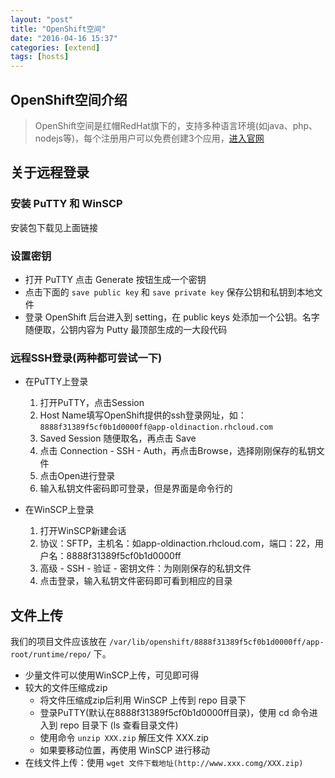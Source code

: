 ```yaml
---
layout: "post"
title: "OpenShift空间"
date: "2016-04-16 15:37"
categories: [extend]
tags: [hosts]
---
```


## OpenShift空间介绍

> OpenShift空间是红帽RedHat旗下的，支持多种语言环境(如java、php、nodejs等)，每个注册用户可以免费创建3个应用，[进入官网](https://www.openshift.com/)

## 关于远程登录

### 安装 PuTTY 和 WinSCP

安装包下载见上面链接

### 设置密钥

- 打开 PuTTY 点击 Generate 按钮生成一个密钥
- 点击下面的 `save public key` 和 `save private key` 保存公钥和私钥到本地文件
- 登录 OpenShift 后台进入到 setting，在 public keys 处添加一个公钥。名字随便取，公钥内容为 Putty 最顶部生成的一大段代码

### 远程SSH登录(两种都可尝试一下)

- 在PuTTY上登录

  1. 打开PuTTY，点击Session
  2. Host Name填写OpenShift提供的ssh登录网址，如：`8888f31389f5cf0b1d0000ff@app-oldinaction.rhcloud.com`
  3. Saved Session 随便取名，再点击 Save
  5. 点击 Connection - SSH - Auth，再点击Browse，选择刚刚保存的私钥文件
  6. 点击Open进行登录
  7. 输入私钥文件密码即可登录，但是界面是命令行的

- 在WinSCP上登录

  1. 打开WinSCP新建会话
  2. 协议：SFTP，主机名：如app-oldinaction.rhcloud.com，端口：22，用户名：8888f31389f5cf0b1d0000ff
  3. 高级 - SSH - 验证 - 密钥文件：为刚刚保存的私钥文件
  4. 点击登录，输入私钥文件密码即可看到相应的目录

## 文件上传

我们的项目文件应该放在 `/var/lib/openshift/8888f31389f5cf0b1d0000ff/app-root/runtime/repo/` 下。

- 少量文件可以使用WinSCP上传，可见即可得
- 较大的文件压缩成zip
  - 将文件压缩成zip后利用 WinSCP 上传到 repo 目录下
  - 登录PuTTY(默认在8888f31389f5cf0b1d0000ff目录)，使用 cd 命令进入到 repo 目录下 (ls 查看目录文件)
  - 使用命令 `unzip XXX.zip` 解压文件 XXX.zip
  - 如果要移动位置，再使用 WinSCP 进行移动
- 在线文件上传：使用 `wget 文件下载地址(http://www.xxx.comg/XXX.zip)`
